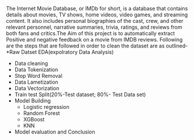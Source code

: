 The Internet Movie Database, or IMDb for short, is a database that contains details about movies, TV shows, home videos, video games, and streaming content. It also includes personal biographies of the cast, crew, and other relevant personnel, narrative summaries, trivia, ratings, and reviews from both fans and critics.The Aim of this project is to automatically extract Positive and negative feedback on a movie from IMDB reviews.
Following are the steps that are followed in order to clean the dataset are as outlined-
  *Raw Datset EDA(expolratory Data Analysis)
  - Data cleaning
  - Data Tokenization
  - Stop Word Removal
  - Data Lametization
  - Data Vectorization
  - Train test Split(20%-Test dataset; 80%- Test Data set)
  - Model Building
    - Logistic regression
    - Random Forest
    - XGBoost
    - KNN
  - Model evaluation and Conclusion
